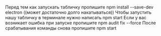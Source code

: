Перед тем как запускать табличку пропишите npm install --save-dev electron ((может достаточно долго накатываться))
Чтобы запустить нашу табличку в терминале нужно написать npm start
Если у вас возникает ошибка при запуске пропишите npm audit fix --force 
После срабатывания команды снова пропишите npm start